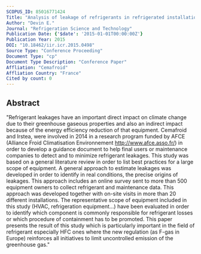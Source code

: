```yaml
---
SCOPUS_ID: 85016771424
Title: "Analysis of leakage of refrigerants in refrigerated installations"
Author: "Devin E."
Journal: "Refrigeration Science and Technology"
Publication Date: {'$date': '2015-01-01T00:00:00Z'}
Publication Year: 2015
DOI: "10.18462/iir.icr.2015.0498"
Source Type: "Conference Proceeding"
Document Type: "cp"
Document Type Description: "Conference Paper"
Affliation: "Cemafroid"
Affliation Country: "France"
Cited by count: 0
---
```


## Abstract
"Refrigerant leakages have an important direct impact on climate change due to their greenhouse gaseous properties and also an indirect impact because of the energy efficiency reduction of that equipment. Cemafroid and Irstea, were involved in 2014 in a research program funded by AFCE (Alliance Froid Climatisation Environnement http://www.afce.asso.fr/) in order to develop a guidance document to help final users or maintenance companies to detect and to minimize refrigerant leakages. This study was based on a general literature review in order to list best practices for a large scope of equipment. A general approach to estimate leakages was developed in order to identify in real conditions, the precise origins of leakages. This approach includes an online survey sent to more than 500 equipment owners to collect refrigerant and maintenance data. This approach was developed together with on-site visits in more than 20 different installations. The representative scope of equipment included in this study (HVAC, refrigeration equipment...) have been evaluated in order to identify which component is commonly responsible for refrigerant losses or which procedure of containment has to be promoted. This paper presents the result of this study which is particularly important in the field of refrigerant especially HFC ones where the new regulation (as F-gas in Europe) reinforces all initiatives to limit uncontrolled emission of the greenhouse gas."
